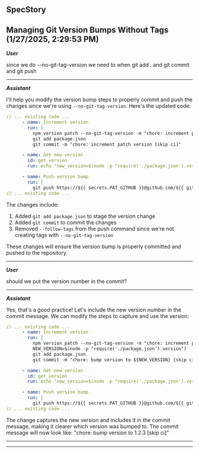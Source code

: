## SpecStory

## Managing Git Version Bumps Without Tags (1/27/2025, 2:29:53 PM)

_**User**_

since we do --no-git-tag-version we need to when git add . and git commit and git push

---

_**Assistant**_

I'll help you modify the version bump steps to properly commit and push the changes since we're using `--no-git-tag-version`. Here's the updated code:

```yaml:.github/workflows/deploy-preview.yml
// ... existing code ...
      - name: Increment version
        run: |
          npm version patch --no-git-tag-version -m "chore: increment patch version [skip ci]"
          git add package.json
          git commit -m "chore: increment patch version [skip ci]"

      - name: Get new version
        id: get_version
        run: echo "new_version=$(node -p "require('./package.json').version")" >> $GITHUB_OUTPUT

      - name: Push version bump
        run: |
          git push https://${{ secrets.PAT_GITHUB }}@github.com/${{ github.repository }}.git HEAD:main
// ... existing code ...
```

The changes include:
1. Added `git add package.json` to stage the version change
2. Added `git commit` to commit the changes
3. Removed `--follow-tags` from the push command since we're not creating tags with `--no-git-tag-version`

These changes will ensure the version bump is properly committed and pushed to the repository.

---

_**User**_

should we put the version number in the commit?

---

_**Assistant**_

Yes, that's a good practice! Let's include the new version number in the commit message. We can modify the steps to capture and use the version:

```yaml:.github/workflows/deploy-preview.yml
// ... existing code ...
      - name: Increment version
        run: |
          npm version patch --no-git-tag-version -m "chore: increment patch version [skip ci]"
          NEW_VERSION=$(node -p "require('./package.json').version")
          git add package.json
          git commit -m "chore: bump version to ${NEW_VERSION} [skip ci]"

      - name: Get new version
        id: get_version
        run: echo "new_version=$(node -p "require('./package.json').version")" >> $GITHUB_OUTPUT

      - name: Push version bump
        run: |
          git push https://${{ secrets.PAT_GITHUB }}@github.com/${{ github.repository }}.git HEAD:main
// ... existing code ...
```

The change captures the new version and includes it in the commit message, making it clearer which version was bumped to. The commit message will now look like: "chore: bump version to 1.2.3 [skip ci]"

---



---

